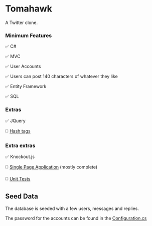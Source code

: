 # Tomahawk

A Twitter clone.

### Minimum Features
:white_check_mark: C#

:white_check_mark: MVC

:white_check_mark: User Accounts

:white_check_mark: Users can post 140 characters of whatever they like

:white_check_mark: Entity Framework

:white_check_mark: SQL
 
### Extras
:white_check_mark: JQuery

:white_medium_square: [Hash tags](https://github.com/shmup/tomahawk/issues/7)
 
### Extra extras
:white_check_mark: Knockout.js

:white_medium_square: [Single Page Application](https://github.com/shmup/tomahawk/issues/5) (mostly complete)

:white_medium_square: [Unit Tests](https://github.com/shmup/tomahawk/issues/6)

## Seed Data

The database is seeded with a few users, messages and replies.

The password for the accounts can be found in the [Configuration.cs](https://github.com/shmup/tomahawk/blob/master/Tomahawk/Migrations/Configuration.cs)
